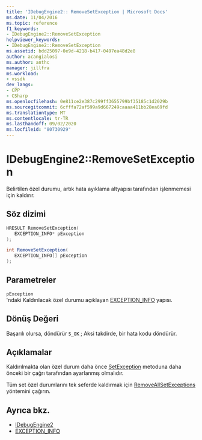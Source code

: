 ```yaml
---
title: 'IDebugEngine2:: RemoveSetException | Microsoft Docs'
ms.date: 11/04/2016
ms.topic: reference
f1_keywords:
- IDebugEngine2::RemoveSetException
helpviewer_keywords:
- IDebugEngine2::RemoveSetException
ms.assetid: bdd25097-0e9d-4218-b417-0497ea48d2e8
author: acangialosi
ms.author: anthc
manager: jillfra
ms.workload:
- vssdk
dev_langs:
- CPP
- CSharp
ms.openlocfilehash: 0e811ce2e387c299ff3655799bf35185c1d2029b
ms.sourcegitcommit: 6cfffa72af599a9d667249caaaa411bb28ea69fd
ms.translationtype: MT
ms.contentlocale: tr-TR
ms.lasthandoff: 09/02/2020
ms.locfileid: "80730929"
---
```

# <a name="idebugengine2removesetexception"></a>IDebugEngine2::RemoveSetException
Belirtilen özel durumu, artık hata ayıklama altyapısı tarafından işlenmemesi için kaldırır.

## <a name="syntax"></a>Söz dizimi

```cpp
HRESULT RemoveSetException( 
   EXCEPTION_INFO* pException
);
```

```csharp
int RemoveSetException( 
   EXCEPTION_INFO[] pException
);
```

## <a name="parameters"></a>Parametreler
`pException`\
'ndaki Kaldırılacak özel durumu açıklayan [EXCEPTION_INFO](../../../extensibility/debugger/reference/exception-info.md) yapısı.

## <a name="return-value"></a>Dönüş Değeri
 Başarılı olursa, döndürür `S_OK` ; Aksi takdirde, bir hata kodu döndürür.

## <a name="remarks"></a>Açıklamalar
 Kaldırılmakta olan özel durum daha önce [SetException](../../../extensibility/debugger/reference/idebugengine2-setexception.md) metoduna daha önceki bir çağrı tarafından ayarlanmış olmalıdır.

 Tüm set özel durumlarını tek seferde kaldırmak için [RemoveAllSetExceptions](../../../extensibility/debugger/reference/idebugengine2-removeallsetexceptions.md) yöntemini çağırın.

## <a name="see-also"></a>Ayrıca bkz.
- [IDebugEngine2](../../../extensibility/debugger/reference/idebugengine2.md)
- [EXCEPTION_INFO](../../../extensibility/debugger/reference/exception-info.md)
